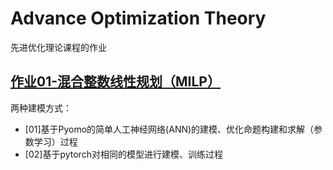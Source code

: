 # Advance Optimization Theory

先进优化理论课程的作业

## [作业01-混合整数线性规划（MILP）](./作业-1)

两种建模方式：

- [01]基于Pyomo的简单人工神经网络(ANN)的建模、优化命题构建和求解（参数学习）过程
- [02]基于pytorch对相同的模型进行建模、训练过程
